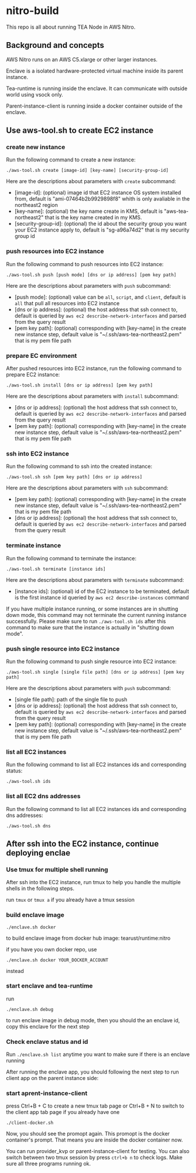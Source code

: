 # nitro-build


This repo is all about running TEA Node in AWS Nitro.

## Background and concepts

AWS Nitro runs on an AWS C5.xlarge or other larger instances.

Enclave is a isolated hardware-protected virtual machine inside its parent instance. 

Tea-runtime is running inside the enclave. It can communicate with outside world using vsock only.

Parent-instance-client is running inside a docker container outside of the enclave. 


## Use aws-tool.sh to create EC2 instance
### create new instance

Run the following command to create a new instance:
```
./aws-tool.sh create [image-id] [key-name] [security-group-id]
```
Here are the descriptions about parameters with `create` subcommand:
- [image-id]: (optional) image id that EC2 instance OS system installed from, default is "ami-07464b2b9929898f8" whith is only avaliable in the northeast2 region
- [key-name]: (optional) the key name create in KMS, default is "aws-tea-northeast2" that is the key name created in my KMS.
- [security-group-id]: (optional) the id about the security group you want your EC2 instance apply to, default is "sg-a96a74d2" that is my security group id

### push resources into EC2 instance
Run the following command to push resources into EC2 instance:
```
./aws-tool.sh push [push mode] [dns or ip address] [pem key path]
```
Here are the descriptions about parameters with `push` subcommand:
- [push mode]: (optional) value can be `all`, `script`, and `client`, default is `all` that pull all resources into EC2 instance
- [dns or ip address]: (optional) the host address that ssh connect to, default is queried by `aws ec2 describe-network-interfaces` and parsed from the query result
- [pem key path]: (optional) corresponding with [key-name] in the create new instance step, default value is "~/.ssh/aws-tea-northeast2.pem" that is my pem file path

### prepare EC environment
After pushed resources into EC2 instance, run the following command to prepare EC2 instance:
```
./aws-tool.sh install [dns or ip address] [pem key path]
```
Here are the descriptions about parameters with `install` subcommand:
- [dns or ip address]: (optional) the host address that ssh connect to, default is queried by `aws ec2 describe-network-interfaces` and parsed from the query result
- [pem key path]: (optional) corresponding with [key-name] in the create new instance step, default value is "~/.ssh/aws-tea-northeast2.pem" that is my pem file path

### ssh into EC2 instance
Run the following command to ssh into the created instance:
```
./aws-tool.sh ssh [pem key path] [dns or ip address]
```
Here are the descriptions about parameters with `ssh` subcommand:
- [pem key path]: (optional) corresponding with [key-name] in the create new instance step, default value is "~/.ssh/aws-tea-northeast2.pem" that is my pem file path
- [dns or ip address]: (optional) the host address that ssh connect to, default is queried by `aws ec2 describe-network-interfaces` and parsed from the query result

### terminate instance
Run the following command to terminate the instance:
```
./aws-tool.sh terminate [instance ids]
```
Here are the descriptions about parameters with `terminate` subcommand:
- [instance ids]: (optional) id of the EC2 instance to be terminated, default is the first instance id queried by `aws ec2 describe-instances` command

If you have multiple instance running, or some instances are in shutting down mode, this command may not terminate the current running instance successfully. Please make sure to run `./aws-tool.sh ids` after this command to make sure that the instance is actually in "shutting down mode".

### push single resource into EC2 instance
Run the following command to push single resource into EC2 instance:
```
./aws-tool.sh single [single file path] [dns or ip address] [pem key path]
```
Here are the descriptions about parameters with `push` subcommand:
- [single file path]: path of the single file to push
- [dns or ip address]: (optional) the host address that ssh connect to, default is queried by `aws ec2 describe-network-interfaces` and parsed from the query result
- [pem key path]: (optional) corresponding with [key-name] in the create new instance step, default value is "~/.ssh/aws-tea-northeast2.pem" that is my pem file path

### list all EC2 instances
Run the following command to list all EC2 instances ids and corresponding status:
```
./aws-tool.sh ids
```

### list all EC2 dns addresses
Run the following command to list all EC2 instances ids and corresponding dns addresses:
```
./aws-tool.sh dns
```

## After ssh into the EC2 instance, continue deploying enclae

### Use tmux for multiple shell running

After ssh into the EC2 instance, run tmux to help you handle the multiple shells in the following steps.

run `tmux` or `tmux a` if you already have a tmux session

### build enclave image

```
./enclave.sh docker 
```
to build enclave image from docker hub image: tearust/runtime:nitro

if you have you own docker repo, use

```
./enclave.sh docker YOUR_DOCKER_ACCOUNT
```
instead

### start enclave and tea-runtime

run 
```
./enclave.sh debug 
```
to run enclave image in debug mode, then you should the an enclave id, copy this enclave for the next step

### Check enclave status and id

Run `./enclave.sh list` anytime you want to make sure if there is an enclave running

After running the enclave app, you should following the next step to run client app on the parent instance side:


### start aprent-instance-client

press Ctrl+B + C to create a new tmux tab page or Ctrl+B + N to switch to the client app tab page if you already have one

```
./client-docker.sh
```

Now, you should see the promopt again. This promopt is the docker container's prompt. That means you are inside the docker container now.

You can run provider_kvp or parent-instance-client for testing. You can also switch between two tmux session by press `ctrl+b n` to check logs. Make sure all three programs running ok.
